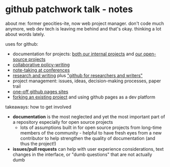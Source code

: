 # github patchwork talk - notes

about me: former geocities-ite, now web project manager. don't code much anymore, web dev tech is leaving me behind and that's okay. thinking a lot about words lately.

uses for github:
 - documentation for projects: [both our internal projects](https://github.com/vculibraries/alertme) and [our open-source projects](https://github.com/vculibraries/alma-primo-customizations)
 - [collaborative policy-writing](https://github.com/erinrwhite/antiharassment-policy)
 - [note-taking at conferences](https://github.com/erinrwhite/ias16-notes)
 - [research and writing](https://github.com/erinrwhite/managing-humans) plus ["github for researchers and writers"](https://github.com/erinrwhite/github-for-researchers)
 - project management: issues, ideas, decision-making processes, paper trail
 - [one-off github pages sites](http://weirdobabe.club/)
 - [forking an existing project](http://erinrwhite.github.io/spritespin/) and using github pages as a dev platform

takeaways: how to get involved
 - **documentation** is the most neglected and yet the most important part of a repository especially for open source projects
    - lots of assumptions built in for open source projects from long-time members of the community - helpful to have fresh eyes from a new contributor to help strengthen the quality of documentation (and thus the project!)
 - **issues/pull requests** can help with user experience considerations, text changes in the interface, or "dumb questions" that are not actually dumb
